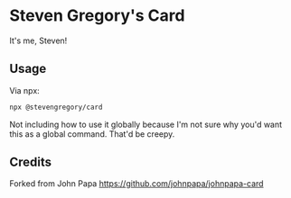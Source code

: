 # Steven Gregory's Card

It's me, Steven!

## Usage

Via npx:

```bash
npx @stevengregory/card
```

Not including how to use it globally because I'm not sure why you'd want this as a global command. That'd be creepy.

## Credits

Forked from John Papa https://github.com/johnpapa/johnpapa-card